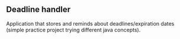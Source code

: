## Deadline handler

Application that stores and reminds about deadlines/expiration dates (simple practice project trying different java concepts).